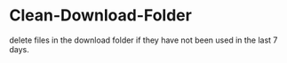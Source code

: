 # Clean-Download-Folder

delete files in the download folder if they have not been used in the last 7 days.
